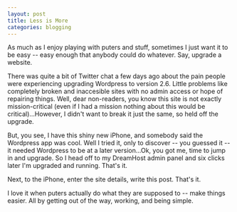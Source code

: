 ```yaml
---
layout: post
title: Less is More
categories: blogging
---
```


As much as I enjoy playing with puters and stuff, sometimes I just want it to be easy -- easy enough that anybody could do whatever. Say, upgrade a website.
<!--more-->

There was quite a bit of Twitter chat a few days ago about the pain people were experiencing upgrading Wordpress to version 2.6. Little problems like completely broken and inaccesible sites with no admin access or hope of repairing things. Well, dear non-readers, you know this site is not exactly mission-critical (even if I had a mission nothing about this would be critical)...However, I didn't want to break it just the same, so held off the upgrade.

But, you see, I have this shiny new iPhone, and somebody said the Wordpress app was cool. Well I tried it, only to discover -- you guessed it -- it needed Wordpress to be at a later version...Ok, you got me, time to jump in and upgrade. So I head off to my DreamHost admin panel and six clicks later I'm upgraded and running. That's it.

Next, to the iPhone, enter the site details, write this post. That's it.

I love it when puters actually do what they are supposed to -- make things easier. All by getting out of the way, working, and being simple.
